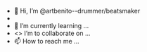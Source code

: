 - 👋 Hi, I’m @artbenito--drummer/beatsmaker
-
- 🌱 I’m currently learning ...
- <> I’m to collaborate on ...
- 📫 How to reach me ...


<!---
artbenito/artbenito is a ✨ special ✨ repository because its `README.md` (this file) appears on your GitHub profile.
You can click the Preview link to take a look at your changes.
---
